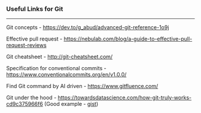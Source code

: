 ### Useful Links for Git
---

Git concepts - https://dev.to/g_abud/advanced-git-reference-1o9j

Effective pull request - https://nebulab.com/blog/a-guide-to-effective-pull-request-reviews

Git cheatsheet - http://git-cheatsheet.com/

Specification for conventional commits - https://www.conventionalcommits.org/en/v1.0.0/

Find Git command by AI driven - https://www.gitfluence.com/

Git under the hood - https://towardsdatascience.com/how-git-truly-works-cd9c375966f6 (Good example - [gist](https://gist.github.com/branneman/6501d0d2310256396091400dc30b3e31))
